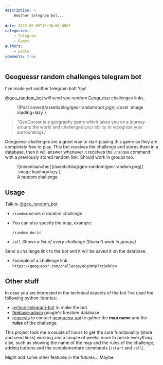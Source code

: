 ```yaml
---
description: >
    Another telegram bot...

date: 2022-09-05T18:30:00.000Z
categories:
    - Telegram
    - Games
authors:
    - pablo
comments: true
---
```


## Geoguessr random challenges telegram bot

I've made yet another telegram bot! Yay!

[@geo_random_bot](https://t.me/geo_random_bot) will send you random [Geoguessr](https://www.geoguessr.com/) challenges links.

<!-- more -->

<figure markdown>
  ![Post cover](/assets/blog/geo-random/bot.jpg){ .cover .image loading=lazy }
</figure>

> "GeoGuessr is a geography game which takes you on a journey around the world and challenges your ability to recognize your surroundings."

Geoguessr challenges are a great way to start playing this game as they are completely free to play. This bot receives the challenge and stores them in a database, then it will answer whenever it receives the `/random` command with a previously stored random link. Should work in groups too.

<figure markdown>
  ![minedlauncher](/assets/blog/geo-random/geo-random.png){ .image loading=lazy }
  <figcaption>A random challenge</figcaption>
</figure>

## Usage

Talk to [@geo_random_bot](https://t.me/geo_random_bot)

-   `/random` _sends a random challenge_

-   You can also specify the map, example:

    `/random World`

-   `/all` _Shows a list of every challenge (Doesn't work in groups)_

Send a challenge link to the bot and it will be saved it on the database.

-   Example of a challenge link: `https://geoguessr.com/challenge/e0gOWtp7rzSKbPgw`

## Other stuff

In case you are interested in the technical aspects of the bot I've used the following python libraries:

-   [python-telegram-bot](https://github.com/python-telegram-bot/python-telegram-bot) to make the bot.
-   [firebase-admin](https://firebase.google.com/docs/firestore/quickstart) google's firestore database
-   [requests](https://requests.readthedocs.io/en/latest/) to contact [geoguessr api](https://geoguessr.com/api/) to gather the **map name** and the **rules** of the challenge.

This project took me a couple of hours to get the core functionality (store and send links) working and a couple of weeks more to polish everything else, such as showing the name of the map and the rules of the challenge, adding buttons and the complementary commands (`/start` and `/all`).

Might add some other features in the futures... Maybe.
